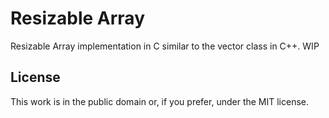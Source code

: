 # Resizable Array

Resizable Array implementation in C similar to the vector class in C++.
WIP

## License
This work is in the public domain or, if you prefer, under the MIT license.
